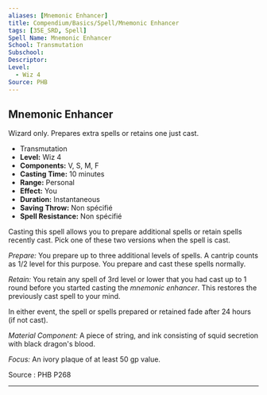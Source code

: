 ```yaml
---
aliases: [Mnemonic Enhancer]
title: Compendium/Basics/Spell/Mnemonic Enhancer
tags: [35E_SRD, Spell]
Spell Name: Mnemonic Enhancer
School: Transmutation
Subschool: 
Descriptor: 
Level:
  - Wiz 4
Source: PHB
---
```



## Mnemonic Enhancer

Wizard only. Prepares extra spells or retains one just cast.

*   Transmutation
*   **Level:** Wiz 4
*   **Components:** V, S, M, F
*   **Casting Time:** 10 minutes
*   **Range:** Personal
*   **Effect:** You
*   **Duration:** Instantaneous
*   **Saving Throw:** Non spécifié
*   **Spell Resistance:** Non spécifié

<p>Casting this spell allows you to prepare additional spells or retain spells recently cast. Pick one of these two versions when the spell is cast.</p><p><i>Prepare:</i> You prepare up to three additional levels of spells. A cantrip counts as 1/2 level for this purpose. You prepare and cast these spells normally.</p><p><i>Retain:</i> You retain any spell of 3rd level or lower that you had cast up to 1 round before you started casting the <i>mnemonic enhancer</i>. This restores the previously cast spell to your mind.</p><p>In either event, the spell or spells prepared or retained fade after 24 hours (if not cast).</p><p><i>Material Component:</i> A piece of string, and ink consisting of squid secretion with black dragon's blood.</p><p><i>Focus:</i> An ivory plaque of at least 50 gp value.</p>

Source : PHB P268

---
